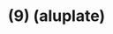 ---
inv_num: 2022-040
add_credit:
url: 2022-040
title: "- (9) (aluplate)"
year: '2022'
display_year: '2022'
medium: Raw aluplate aluminium
dims: 200 x 100 cm
pitch: alu / track suits / majerus ;-)
ps:
live_url:
youtube:
related_code: https://github.com/coryarcangel/alu
subheading:
download:
commission:
related:
layout: things-i-made
---